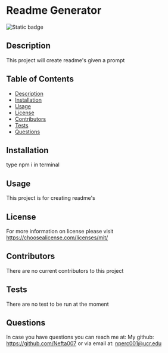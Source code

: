# Readme Generator
  ![Static badge](https://img.shields.io/badge/License-MIT-blue)

  ## Description

  This project will create readme's given a prompt

  ## Table of Contents

  - [Description](#description)
  - [Installation](#installation)
  - [Usage](#usage)
  - [License](#license)
  - [Contributors](#contributors)
  - [Tests](#tests)
  - [Questions](#questions)

  ## Installation
  type npm i in terminal

  ## Usage
  This project is for creating readme's

  ## License
For more information on license please visit https://choosealicense.com/licenses/mit/


  ## Contributors
  There are no current contributors to this project

  ## Tests
  There are no test to be run at the moment

  ## Questions
  In case you have questions you can reach me at:
  My github: https://github.com/Nefta007 or
  via email at: nperc001@ucr.edu
  